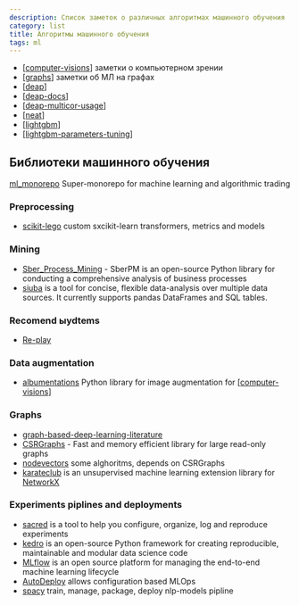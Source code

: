 ```yaml
---
description: Список заметок о различных алгоритмах машинного обучения
category: list
title: Алгоритмы машинного обучения
tags: ml
---
```


- [[computer-visions]] заметки о компьютерном зрении
- [[graphs]] заметки об МЛ на графах
- [[deap]]
- [[deap-docs]]
- [[deap-multicor-usage]]
- [[neat]]
- [[lightgbm]]
- [[lightgbm-parameters-tuning]]

## Библиотеки машинного обучения

[ml_monorepo](https://github.com/timothyyu/ml_monorepo) Super-monorepo for machine learning and algorithmic trading

### Preprocessing

- [scikit-lego](https://scikit-lego.readthedocs.io/en/latest/index.html) custom sxcikit-learn transformers, metrics and models

### Mining

- [Sber_Process_Mining](https://github.com/SberProcessMining/Sber_Process_Mining) - SberPM is an open-source Python library for conducting a comprehensive analysis of business processes
- [siuba](https://siuba.readthedocs.io/en/latest/intro.html) is a tool for concise, flexible data-analysis over multiple data sources. It currently supports pandas DataFrames and SQL tables.

### Recomend ыydtems

- [Re-play](https://sberbank-ai-lab.github.io/RePlay/)

### Data augmentation

- [albumentations](https://github.com/albumentations-team/albumentations) Python library for image augmentation for [[computer-visions]]

### Graphs

- [graph-based-deep-learning-literature](https://github.com/naganandy/graph-based-deep-learning-literature)
- [CSRGraphs](https://github.com/VHRanger/CSRGraph) - Fast and memory efficient library for large read-only graphs
- [nodevectors](https://github.com/VHRanger/nodevectors) some alghoritms, depends on CSRGraphs
- [karateclub](https://github.com/benedekrozemberczki/KarateClub) is an unsupervised machine learning extension library for [NetworkX](https://networkx.org/)

### Experiments piplines and deployments

- [sacred](https://github.com/IDSIA/sacred) is a tool to help you configure, organize, log and reproduce experiments
- [kedro](https://github.com/kedro-org/kedro) is an open-source Python framework for creating reproducible, maintainable and modular data science code
- [MLflow](https://mlflow.org/docs/latest/index.html) is an open source platform for managing the end-to-end machine learning lifecycle
- [AutoDeploy](https://github.com/kartik4949/AutoDeploy) allows configuration based MLOps
- [spacy](https://spacy.io/) train, manage, package, deploy nlp-models pipline

[//begin]: # "Autogenerated link references for markdown compatibility"
[computer-visions]: computer-visions "Computer visions"
[graphs]: graphs "Machine learning with graphs"
[deap]: ../notes/deap "Deap - генетические алгоритмы на python"
[deap-docs]: ../notes/deap-docs "Deap документация"
[deap-multicor-usage]: ../notes/deap-multicor-usage "Multiproces for deap"
[neat]: ../notes/neat "NEAT - нейроэволюционный алгоритм"
[lightgbm]: ../notes/lightgbm "Lightgbm"
[lightgbm-parameters-tuning]: ../notes/lightgbm-parameters-tuning "Lightgbm parameters tuning"
[computer-visions]: computer-visions "Computer visions"
[//end]: # "Autogenerated link references"